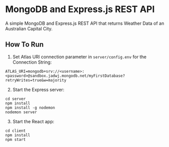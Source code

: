 # MongoDB and Express.js REST API

A simple MongoDB and Express.js REST API that returns Weather Data of an Australian Capital City.

## How To Run

1. Set Atlas URI connection parameter in `server/config.env` for the Connection String:

```
ATLAS_URI=mongodb+srv://<username>:<password>@sandbox.jadwj.mongodb.net/myFirstDatabase?retryWrites=true&w=majority
```

2. Start the Express server:

```
cd server
npm install
npm install -g nodemon
nodemon server
```

3. Start the React app:

```
cd client
npm install
npm start
```
